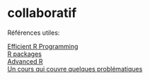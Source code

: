 
<!-- README.md is generated from README.Rmd. Please edit that file -->

# collaboratif

Références utiles:

[Efficient R Programming](https://csgillespie.github.io/efficientR/)  
[R packages](http://r-pkgs.had.co.nz/)  
[Advanced R](https://adv-r.hadley.nz/)  
[Un cours qui couvre quelques
problématiques](https://mikoontz.github.io/data-carpentry-week/index.html)
